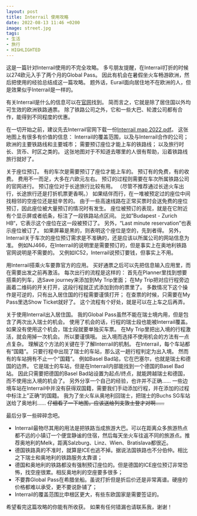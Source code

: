 ```yaml
---
layout: post
title: Interrail 使用攻略
date: 2022-08-13 11:46 +0200
image: street.jpg
tags:
- 生活
- 旅行
- HIGHLIGHTED
---
```


这是一篇针对Interrail使用的不完全攻略。
多亏朋友提醒，在Interrail打折的时候以274欧元入手了两个月的Global Pass。
	因此有机会在暑假坐火车畅游欧洲，然后把使用的经验总结成这一篇攻略。
题外话，Eurail面向居住地不在欧洲的人，但是效果似乎Interrail是一样的。

有关Interrail是什么的信息可以在[官网](https://www.interrail.eu/en)找到。
简而言之，它就是除了居住国以外均可生效的欧洲铁路通票。
除了铁路公司之外，它和一些大巴、轮渡公司都有合作，能得到不同程度的优惠。

在一切开始之前，建议先去Interrail官网下载一份[Interrail map 2022.pdf](https://www.interrail.eu/content/dam/pdfs/Interrail%20map%202022.pdf)。
这张地图上有很多有价值的信息：
	Interrail的覆盖范围，以及与Interrail合作的公司；
	欧洲的主要铁路线和主要城市；
	需要预订座位才能上车的铁路线；
	以及旅行时长、货币、时区之类的。
这张地图对于不知道去哪里的人很有帮助，沿着铁路线旅行就好了。

关于座位预订。
有的车次是需要预订了座位才能上车的。
	预订有的免费，有的收费。
	费用不一而足，大多在六欧元左右。
	预订的过程则需要在车次所属铁路公司的官网进行。
预订座位对于长途旅行比较有用。
	（尽管不推荐通过长途火车出行，长途旅行还是打折机票更香啊。）
	如果结伴而行，在一堆被预定过的座位中间找相邻的空座位还是挺辛苦的。
		由于一些高速线路在正常买票时会送免费的座位预订，因此座位被大量预订的情况时有发生。
	座位被预订的表现，就是在它附近有个显示屏或者纸条，标注了一段铁路站点区间。
		比如”Budapest - Zurich HB“，它表示这个座位在这一段被预订了。
		另外，“Last minute reservation”也表示座位被订了。
		如果屏幕是黑的，则表明这个座位是空的，先到者得。
另外，Interrail关于车次的座位预订需求是不准确的，还是应该以所属公司的网站信息为准。
	例如NJ466，在Interrail的说明里是需要预订的，但是事实上在奥地利铁路官网说明是不需要的。
	又例如IC52，Interrail说预订要钱，但事实上不用。

用Interrail搭乘火车要靠官方的应用。
	买好通票之后可以先把信息输入应用里，而在需要出发之前再激活。
每次出行的流程是这样的：
	首先在Planner里找到想要搭乘的列车，选Save journey来添加到My Trip里面；
	在My Trip把对应行程旁边画着二维码的开关打开，这段行程就正式添加到你的票里了。
		多数情况下这个操作是可逆的，只有出入居住国的行程需要谨慎打开；
	在查票的时候，只需要在My Pass里选Show Ticket就好了。
这个流程有个好处，就是可以在上车之后再弄。

关于使用Interrail出入居住国。
	我的Global Pass虽然不能在瑞士境内用，但是包含了两次出入瑞士的机会。
		使用了机会的话，行程的瑞士段也能被Interrail覆盖。
		如果没有使用这个机会，瑞士段就要单独买车票。
	在My Trip里把出入境的行程激活，就会用掉一次机会。
		所以要谨慎哦。
	出入境而选择不使用机会的方法有一点点复杂。
		理解这个方法的关键在于了解Interrail的机制。
			在Interrail，每个车站都有“国籍”。
				只要行程中出现了瑞士的车站，那么这一趟行程判定为出入境。
			然而有的车站拥有不止一个”国籍“。
				例如Basel Bad站，它在巴塞尔，也就是瑞士和德国的边界。
					它是瑞士的车站，但是在Interrail内部能找到一个德国的Basel Bad站。
					因此只需要把德国的Basel Bad站设置为起点/终点，就能跨越瑞士和德国，而不使用出入境的机会了。
		另外分享一个自己的经验，也许并不正确……
			一些边境车站在Interrail中并没有获得双国籍，需要我们手动添加行程，并在添加的过程中标注上”正确“的国籍。
				我为了坐火车从奥地利回瑞士，把瑞士的Buchs SG车站送给了奥地利……
					~~仔细看了一下地图，应该送给列支敦士登才对啊……~~

最后分享一些碎碎念吧。
- Interrail最物尽其用的用法是把铁路当成旅游大巴。可以在距离众多旅游热点都不远的小镇订一个便宜静谧的住宿，然后每天坐火车往返不同的旅游点。推荐奥地利的Melk，距离Salzburg、Linz、Wien、Bratislava都很近。
- 德国铁路真的不准时，就算是ICE也逃不掉。据说法国铁路也不分伯仲。相比之下瑞士和奥地利的铁路服务太靠谱；
- 德国和奥地利的铁路都没有强制预订座位的。但是德国的ICE座位预订非常恐怖，找空座很累。相反奥地利的空座要多很多；
- 不要靠Global Pass在希腊坐船。虽说打折但是折后价还是非常离谱。硬座的价格都难以承受，更不要说卧铺了；
- Interrail的覆盖范围比申根区更大，有些东欧国家是需要签证的。

希望看完这篇攻略的你能有所收获。
如果有任何错漏也请联系我，谢谢！
